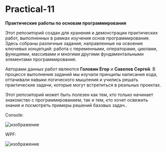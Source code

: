# Practical-11

**Практические работы по основам программирования**  

Этот репозиторий создан для хранения и демонстрации практических работ, выполненных в рамках изучения основ программирования. Здесь собраны различные задания, направленные на освоение ключевых концепций: работа с переменными, операторами, циклами, функциями, массивами и многими другими фундаментальными элементами программирования.  

Авторами данных работ являются **Головин Егор** и **Савелов Сергей**. В процессе выполнения заданий мы изучали принципы написания кода, оттачивали навыки логического мышления и учились решать практические задачи, которые могут встретиться в реальных проектах.  

Этот репозиторий может быть полезен как тем, кто только начинает знакомство с программированием, так и тем, кто хочет освежить знания и посмотреть примеры решений базовых задач..

Console:

![изображение](https://github.com/user-attachments/assets/5652812e-e03e-48a1-a993-fc275f631f64)

WPF:

![изображение](https://github.com/user-attachments/assets/60098c1e-31da-447a-8f92-c2c184c23593)
